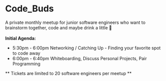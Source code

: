 # Code_Buds
A private monthly meetup for junior software engineers who want to brainstorm together, code and maybe drink a little :beer: 
<br>
<br>
**Initial Agenda:**
<br>
* 5:30pm - 6:00pm Networking / Catching Up - Finding your favorite spot to code away
* 6:00pm - 6:40pm Whiteboarding, Discuss Personal Projects, Pair Programming 

** Tickets are limited to 20 software engineers per meetup **
